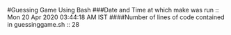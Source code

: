#Guessing Game Using Bash 
###Date and Time at which make was run ::
Mon 20 Apr 2020 03:44:18 AM IST
####Number of lines of code contained in guessinggame.sh ::
28
